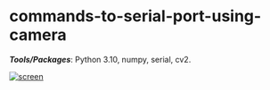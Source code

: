 # commands-to-serial-port-using-camera

_**Tools/Packages**_: 
Python 3.10, numpy, serial, cv2.

<a href="https://ibb.co/tmvMLJt"><img src="https://i.ibb.co/7YZJk15/screen.png" alt="screen" border="0"></a>